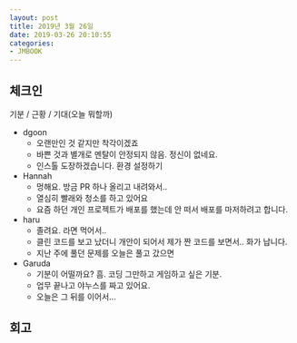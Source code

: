 ```yaml
---
layout: post
title: 2019년 3월 26일
date: 2019-03-26 20:10:55
categories:
- JMBOOK
---
```


## 체크인

기분 / 근황 / 기대(오늘 뭐할까)

* dgoon
  * 오랜만인 것 같지만 착각이겠죠
  * 바쁜 것과 별개로 멘탈이 안정되지 않음. 정신이 없네요.
  * 인스톨 도장하겠습니다. 환경 설정하기
* Hannah
  * 멍해요. 방금 PR 하나 올리고 내려와서..
  * 열심히 빨래와 청소를 하고 있어요
  * 요즘 하던 개인 프로젝트가 배포를 했는데 안 떠서 배포를 마저하려고 합니다.
* haru
  * 졸려요. 라면 먹어서..
  * 클린 코드를 보고 났더니 개안이 되어서 제가 짠 코드를 보면서.. 화가 납니다.
  * 지난 주에 풀던 문제를 오늘은 풀고 갔으면
* Garuda
  * 기분이 어떨까요? 흠. 코딩 그만하고 게임하고 싶은 기분.
  * 업무 끝나고 야누스를 짜고 있어요.
  * 오늘은 그 뒤를 이어서...

## 회고


